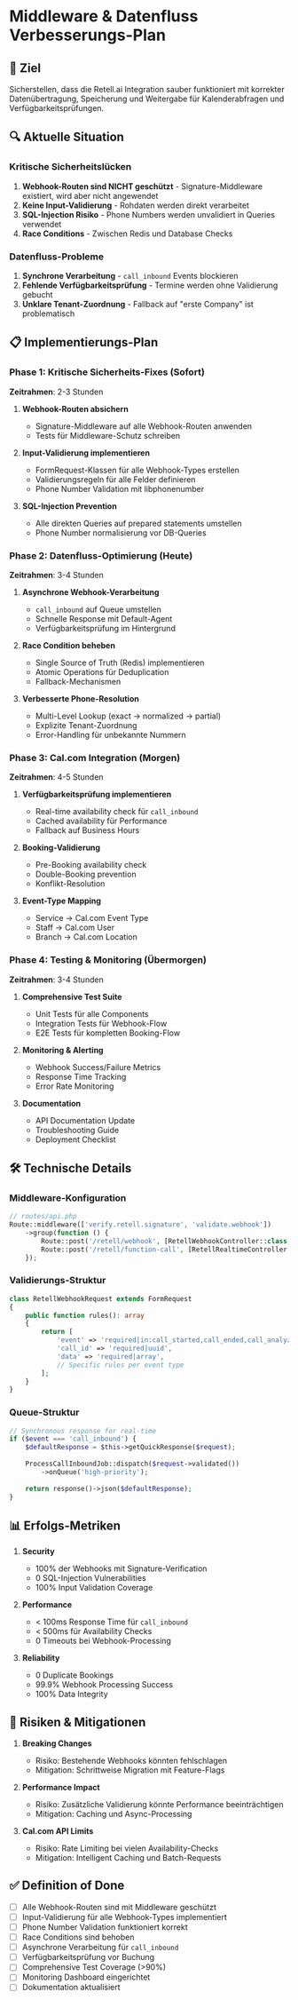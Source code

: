 # Middleware & Datenfluss Verbesserungs-Plan

## 🎯 Ziel
Sicherstellen, dass die Retell.ai Integration sauber funktioniert mit korrekter Datenübertragung, Speicherung und Weitergabe für Kalenderabfragen und Verfügbarkeitsprüfungen.

## 🔍 Aktuelle Situation

### Kritische Sicherheitslücken
1. **Webhook-Routen sind NICHT geschützt** - Signature-Middleware existiert, wird aber nicht angewendet
2. **Keine Input-Validierung** - Rohdaten werden direkt verarbeitet
3. **SQL-Injection Risiko** - Phone Numbers werden unvalidiert in Queries verwendet
4. **Race Conditions** - Zwischen Redis und Database Checks

### Datenfluss-Probleme
1. **Synchrone Verarbeitung** - `call_inbound` Events blockieren
2. **Fehlende Verfügbarkeitsprüfung** - Termine werden ohne Validierung gebucht
3. **Unklare Tenant-Zuordnung** - Fallback auf "erste Company" ist problematisch

## 📋 Implementierungs-Plan

### Phase 1: Kritische Sicherheits-Fixes (Sofort)
**Zeitrahmen**: 2-3 Stunden

1. **Webhook-Routen absichern**
   - Signature-Middleware auf alle Webhook-Routen anwenden
   - Tests für Middleware-Schutz schreiben

2. **Input-Validierung implementieren**
   - FormRequest-Klassen für alle Webhook-Types erstellen
   - Validierungsregeln für alle Felder definieren
   - Phone Number Validation mit libphonenumber

3. **SQL-Injection Prevention**
   - Alle direkten Queries auf prepared statements umstellen
   - Phone Number normalisierung vor DB-Queries

### Phase 2: Datenfluss-Optimierung (Heute)
**Zeitrahmen**: 3-4 Stunden

1. **Asynchrone Webhook-Verarbeitung**
   - `call_inbound` auf Queue umstellen
   - Schnelle Response mit Default-Agent
   - Verfügbarkeitsprüfung im Hintergrund

2. **Race Condition beheben**
   - Single Source of Truth (Redis) implementieren
   - Atomic Operations für Deduplication
   - Fallback-Mechanismen

3. **Verbesserte Phone-Resolution**
   - Multi-Level Lookup (exact → normalized → partial)
   - Explizite Tenant-Zuordnung
   - Error-Handling für unbekannte Nummern

### Phase 3: Cal.com Integration (Morgen)
**Zeitrahmen**: 4-5 Stunden

1. **Verfügbarkeitsprüfung implementieren**
   - Real-time availability check für `call_inbound`
   - Cached availability für Performance
   - Fallback auf Business Hours

2. **Booking-Validierung**
   - Pre-Booking availability check
   - Double-Booking prevention
   - Konflikt-Resolution

3. **Event-Type Mapping**
   - Service → Cal.com Event Type
   - Staff → Cal.com User
   - Branch → Cal.com Location

### Phase 4: Testing & Monitoring (Übermorgen)
**Zeitrahmen**: 3-4 Stunden

1. **Comprehensive Test Suite**
   - Unit Tests für alle Components
   - Integration Tests für Webhook-Flow
   - E2E Tests für kompletten Booking-Flow

2. **Monitoring & Alerting**
   - Webhook Success/Failure Metrics
   - Response Time Tracking
   - Error Rate Monitoring

3. **Documentation**
   - API Documentation Update
   - Troubleshooting Guide
   - Deployment Checklist

## 🛠️ Technische Details

### Middleware-Konfiguration
```php
// routes/api.php
Route::middleware(['verify.retell.signature', 'validate.webhook'])
    ->group(function () {
        Route::post('/retell/webhook', [RetellWebhookController::class, 'processWebhook']);
        Route::post('/retell/function-call', [RetellRealtimeController::class, 'handleFunctionCall']);
    });
```

### Validierungs-Struktur
```php
class RetellWebhookRequest extends FormRequest
{
    public function rules(): array
    {
        return [
            'event' => 'required|in:call_started,call_ended,call_analyzed,call_inbound',
            'call_id' => 'required|uuid',
            'data' => 'required|array',
            // Specific rules per event type
        ];
    }
}
```

### Queue-Struktur
```php
// Synchronous response for real-time
if ($event === 'call_inbound') {
    $defaultResponse = $this->getQuickResponse($request);
    
    ProcessCallInboundJob::dispatch($request->validated())
        ->onQueue('high-priority');
        
    return response()->json($defaultResponse);
}
```

## 📊 Erfolgs-Metriken

1. **Security**
   - 100% der Webhooks mit Signature-Verification
   - 0 SQL-Injection Vulnerabilities
   - 100% Input Validation Coverage

2. **Performance**
   - < 100ms Response Time für `call_inbound`
   - < 500ms für Availability Checks
   - 0 Timeouts bei Webhook-Processing

3. **Reliability**
   - 0 Duplicate Bookings
   - 99.9% Webhook Processing Success
   - 100% Data Integrity

## 🚨 Risiken & Mitigationen

1. **Breaking Changes**
   - Risiko: Bestehende Webhooks könnten fehlschlagen
   - Mitigation: Schrittweise Migration mit Feature-Flags

2. **Performance Impact**
   - Risiko: Zusätzliche Validierung könnte Performance beeinträchtigen
   - Mitigation: Caching und Async-Processing

3. **Cal.com API Limits**
   - Risiko: Rate Limiting bei vielen Availability-Checks
   - Mitigation: Intelligent Caching und Batch-Requests

## ✅ Definition of Done

- [ ] Alle Webhook-Routen sind mit Middleware geschützt
- [ ] Input-Validierung für alle Webhook-Types implementiert
- [ ] Phone Number Validation funktioniert korrekt
- [ ] Race Conditions sind behoben
- [ ] Asynchrone Verarbeitung für `call_inbound`
- [ ] Verfügbarkeitsprüfung vor Buchung
- [ ] Comprehensive Test Coverage (>90%)
- [ ] Monitoring Dashboard eingerichtet
- [ ] Dokumentation aktualisiert